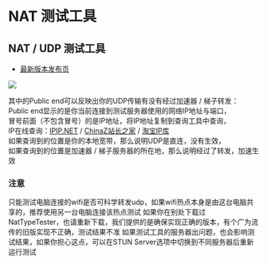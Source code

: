 # NAT 测试工具

## NAT / UDP 测试工具

* [最新版本发布页](https://github.com/HMBSbige/NatTypeTester/releases/)

![](https://cdn.jsdelivr.net/gh/eyw015/Oculus-guide-China/quest/udp.png)

其中的Public end可以反映出你的UDP传输有没有经过加速器 / 梯子转发：  
Public end显示的是你当前连接到测试服务器使用的网络IP地址与端口，  
冒号前面（不包含冒号）的是IP地址，将IP地址复制到查询工具中查询，  
IP在线查询：[IPIP.NET](https://www.ipip.net/ip.html) / [ChinaZ站长之家](http://ip.tool.chinaz.com/) / [淘宝IP库](http://ip.taobao.com/)  
如果查询到的位置是你的本地宽带，那么说明UDP是直连，没有生效，  
如果查询到的位置是加速器 / 梯子服务器的所在地，那么说明经过了转发，加速生效

### 注意

只能测试电脑连接的wifi是否可科学转发udp，如果wifi热点本身是由这台电脑共享的，推荐使用另一台电脑连接该热点测试 如果你在别处下载过NatTypeTester，也请重新下载，我们提供的是确保实现正确的版本，有个广为流传的旧版实现不正确，测试结果不准 如果测试工具的服务器出问题，也会影响测试结果，如果你担心这点，可以在STUN Server选项中切换到不同服务器后重新运行测试  



